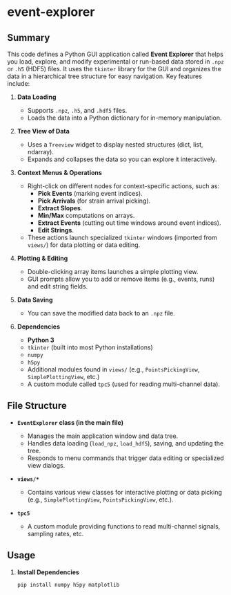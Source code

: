 # event-explorer

## Summary

This code defines a Python GUI application called **Event Explorer** that helps you load, explore, and modify experimental or run-based data stored in `.npz` or `.h5` (HDF5) files. It uses the `tkinter` library for the GUI and organizes the data in a hierarchical tree structure for easy navigation. Key features include:

1. **Data Loading**  
   - Supports `.npz`, `.h5`, and `.hdf5` files.  
   - Loads the data into a Python dictionary for in-memory manipulation.  

2. **Tree View of Data**  
   - Uses a `Treeview` widget to display nested structures (dict, list, ndarray).  
   - Expands and collapses the data so you can explore it interactively.

3. **Context Menus & Operations**  
   - Right-click on different nodes for context-specific actions, such as:
     - **Pick Events** (marking event indices).
     - **Pick Arrivals** (for strain arrival picking).
     - **Extract Slopes**.
     - **Min/Max** computations on arrays.
     - **Extract Events** (cutting out time windows around event indices).
     - **Edit Strings**.
   - These actions launch specialized `tkinter` windows (imported from `views/`) for data plotting or data editing.

4. **Plotting & Editing**  
   - Double-clicking array items launches a simple plotting view.  
   - GUI prompts allow you to add or remove items (e.g., events, runs) and edit string fields.

5. **Data Saving**  
   - You can save the modified data back to an `.npz` file.

6. **Dependencies**  
   - **Python 3**  
   - `tkinter` (built into most Python installations)  
   - `numpy`  
   - `h5py`  
   - Additional modules found in `views/` (e.g., `PointsPickingView`, `SimplePlottingView`, etc.)  
   - A custom module called `tpc5` (used for reading multi-channel data).

## File Structure

- **`EventExplorer` class (in the main file)**  
  - Manages the main application window and data tree.  
  - Handles data loading (`load_npz`, `load_hdf5`), saving, and updating the tree.  
  - Responds to menu commands that trigger data editing or specialized view dialogs.

- **`views/*`**  
  - Contains various view classes for interactive plotting or data picking (e.g., `SimplePlottingView`, `PointsPickingView`, etc.).  

- **`tpc5`**  
  - A custom module providing functions to read multi-channel signals, sampling rates, etc.

## Usage

1. **Install Dependencies**
   ```bash
   pip install numpy h5py matplotlib
